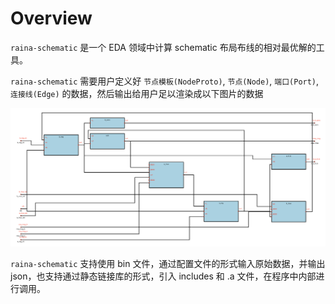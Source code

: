 # Overview

`raina-schematic` 是一个 EDA 领域中计算 schematic 布局布线的相对最优解的工具。

`raina-schematic` 需要用户定义好 `节点模板(NodeProto)`, `节点(Node)`, `端口(Port)`, `连接线(Edge)` 的数据，然后输出给用户足以渲染成以下图片的数据

![demo](../images/demo.png)

`raina-schematic` 支持使用 bin 文件，通过配置文件的形式输入原始数据，并输出 json，也支持通过静态链接库的形式，引入 includes 和 .a 文件，在程序中内部进行调用。
